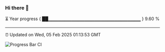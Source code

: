 ### Hi there 👋

⏳ Year progress { ██▁▁▁▁▁▁▁▁▁▁▁▁▁▁▁▁▁▁▁▁▁▁▁▁▁▁▁▁ } 9.60 %

---

⏰ Updated on Wed, 05 Feb 2025 01:13:53 GMT

![Progress Bar CI](https://github.com/JuvenileQ/Progress-Bar-CI/workflows/main/badge.svg)
